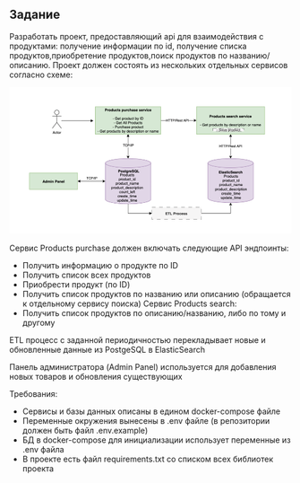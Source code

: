 ## Задание

Разработать проект, предоставляющий api для взаимодействия с продуктами: получение информации по id, получение списка продуктов,приобретение продуктов,поиск продуктов по названию/описанию.
Проект должен состоять из нескольких отдельных сервисов согласно схеме:

![img.png](img.png)

Сервис Products purchase должен включать следующие API эндпоинты:
-	Получить информацию о продукте по ID
-	Получить список всех продуктов
-	Приобрести продукт (по ID)
-	Получить список продуктов по названию или описанию (обращается к отдельному сервису поиска)
Сервис Products search:
- Получить список продуктов по описанию/названию, либо по тому и другому

ETL процесс с заданной периодичностью перекладывает новые и обновленные данные из PostgeSQL в ElasticSearch

Панель администратора (Admin Panel) используется для добавления новых товаров и обновления существующих

Требования:
-	Сервисы и базы данных описаны в едином docker-compose файле
-	Переменные окружения вынесены в .env файле (в репозитории должен быть файл .env.example)
-	БД в docker-compose для инициализации использует переменные из .env файла
-	В проекте есть файл requirements.txt со списком всех библиотек проекта
